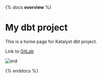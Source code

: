 {% docs __overview__ %}

# My dbt project

This is a home page for Katalyst dbt project.

Link to [GitLab](<http://14.241.249.100:7979/de-team/dbt/-/tree/dev>)

![erd](target/ktl_autovault_erd_images/all.png)

{% enddocs %}
